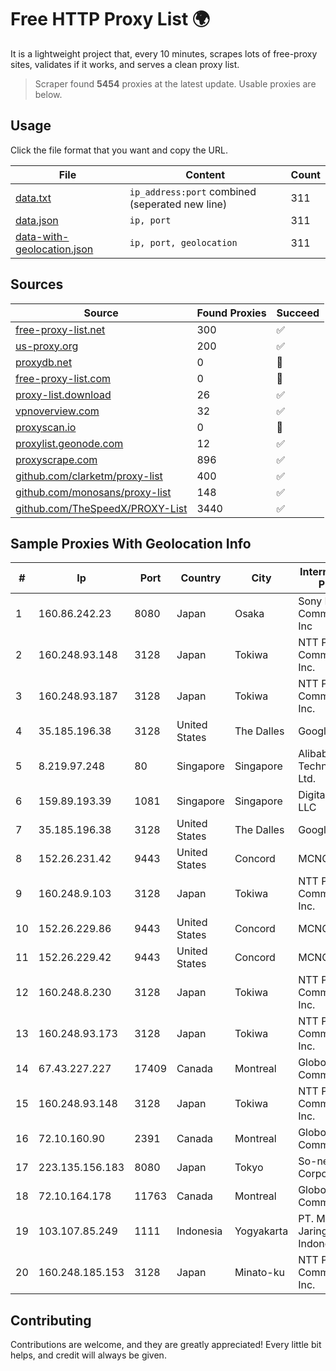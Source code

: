 
# Free HTTP Proxy List 🌍

It is a lightweight project that, every 10 minutes, scrapes lots of free-proxy sites, validates if it works, and serves a clean proxy list.


> Scraper found **5454** proxies at the latest update. Usable proxies are below.

## Usage

Click the file format that you want and copy the URL.


|File|Content|Count|
|----|-------|-----|
|[data.txt](https://raw.githubusercontent.com/themiralay/Proxy-List-World/master/data.txt)|`ip_address:port` combined (seperated new line)|311|
|[data.json](https://raw.githubusercontent.com/themiralay/Proxy-List-World/master/data.json)|`ip, port`|311|
|[data-with-geolocation.json](https://raw.githubusercontent.com/themiralay/Proxy-List-World/master/data-with-geolocation.json)|`ip, port, geolocation`|311|

## Sources

|Source|Found Proxies|Succeed|
|------|-------------|-------|
|[free-proxy-list.net](https://free-proxy-list.net)|300|✅|
|[us-proxy.org](https://www.us-proxy.org)|200|✅|
|[proxydb.net](http://proxydb.net)|0|🚫|
|[free-proxy-list.com](https://free-proxy-list.com/?page=&port=&type%5B%5D=http&type%5B%5D=https&up_time=0&search=Search)|0|🚫|
|[proxy-list.download](https://www.proxy-list.download/HTTP)|26|✅|
|[vpnoverview.com](https://vpnoverview.com/privacy/anonymous-browsing/free-proxy-servers)|32|✅|
|[proxyscan.io](https://www.proxyscan.io)|0|🚫|
|[proxylist.geonode.com](https://proxylist.geonode.com/api/proxy-list?limit=300&page=1&sort_by=lastChecked&sort_type=desc&protocols=http,https)|12|✅|
|[proxyscrape.com](https://api.proxyscrape.com/v2/?request=displayproxies&protocol=http&timeout=10000&country=all&ssl=all&anonymity=all)|896|✅|
|[github.com/clarketm/proxy-list](https://raw.githubusercontent.com/clarketm/proxy-list/master/proxy-list-raw.txt)|400|✅|
|[github.com/monosans/proxy-list](https://raw.githubusercontent.com/monosans/proxy-list/main/proxies/http.txt)|148|✅|
|[github.com/TheSpeedX/PROXY-List](https://raw.githubusercontent.com/TheSpeedX/PROXY-List/master/http.txt)|3440|✅|


## Sample Proxies With Geolocation Info

|#|Ip|Port|Country|City|Internet Service Provider|
|-|--|----|-------|----|-------------------------|
|1|160.86.242.23|8080|Japan|Osaka|Sony Network Communications Inc|
|2|160.248.93.148|3128|Japan|Tokiwa|NTT PC Communications, Inc.|
|3|160.248.93.187|3128|Japan|Tokiwa|NTT PC Communications, Inc.|
|4|35.185.196.38|3128|United States|The Dalles|Google LLC|
|5|8.219.97.248|80|Singapore|Singapore|Alibaba (US) Technology Co., Ltd.|
|6|159.89.193.39|1081|Singapore|Singapore|DigitalOcean, LLC|
|7|35.185.196.38|3128|United States|The Dalles|Google LLC|
|8|152.26.231.42|9443|United States|Concord|MCNC|
|9|160.248.9.103|3128|Japan|Tokiwa|NTT PC Communications, Inc.|
|10|152.26.229.86|9443|United States|Concord|MCNC|
|11|152.26.229.42|9443|United States|Concord|MCNC|
|12|160.248.8.230|3128|Japan|Tokiwa|NTT PC Communications, Inc.|
|13|160.248.93.173|3128|Japan|Tokiwa|NTT PC Communications, Inc.|
|14|67.43.227.227|17409|Canada|Montreal|GloboTech Communications|
|15|160.248.93.148|3128|Japan|Tokiwa|NTT PC Communications, Inc.|
|16|72.10.160.90|2391|Canada|Montreal|GloboTech Communications|
|17|223.135.156.183|8080|Japan|Tokyo|So-net Corporation|
|18|72.10.164.178|11763|Canada|Montreal|GloboTech Communications|
|19|103.107.85.249|1111|Indonesia|Yogyakarta|PT. Media Jaringan Indonesia|
|20|160.248.185.153|3128|Japan|Minato-ku|NTT PC Communications, Inc.|



## Contributing

Contributions are welcome, and they are greatly appreciated! Every
little bit helps, and credit will always be given.

